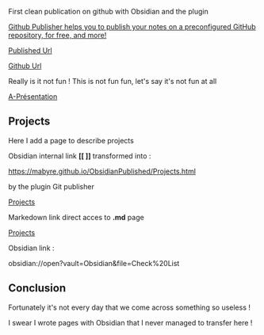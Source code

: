 First clean publication on github with Obsidian and the plugin 

[Github Publisher helps you to publish your notes on a preconfigured GitHub repository, for free, and more!](https://github.com/ObsidianPublisher/obsidian-github-publisher)

[Published Url](https://mabyre.github.io/ObsidianPublished/)

[Github Url](https://github.com/mabyre/ObsidianPublished)

Really is it not fun ! This is not fun fun, let's say it's not fun at all

[A-Présentation](https://mabyre.github.io/ObsidianPublished/A-Présentation)
## Projects

Here I add a page to describe projects

Obsidian internal link **\[\[ ]]** transformed into :

https://mabyre.github.io/ObsidianPublished/Projects.html

by the plugin Git publisher

[Projects](Projects.md)

Markedown link direct acces to **.md** page

[Projects](https://mabyre.github.io/ObsidianPublished/Projects)

Obsidian link :

obsidian://open?vault=Obsidian&file=Check%20List

## Conclusion

Fortunately it's not every day that we come across something so useless !

I swear I wrote pages with Obsidian that I never managed to transfer here !




